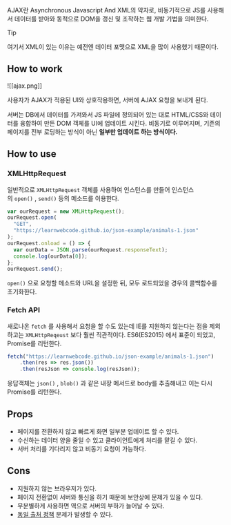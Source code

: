 AJAX란 Asynchronous Javascript And XML의 약자로, 비동기적으로 JS를 사용해서 데이터를 받아와 동적으로 DOM을 갱신 및 조작하는 웹 개발 기법을 의미한다. 

> [!tip]
> 여기서 XML이 있는 이유는 예전엔 데이터 포맷으로 XML을 많이 사용했기 때문이다.

## How to work

![[ajax.png]]

사용자가 AJAX가 적용된 UI와 상호작용하면, 서버에 AJAX 요청을 보내게 된다. 

서버는 DB에서 데이터를 가져와서 JS 파일에 정의되어 있는 대로 HTML/CSS와 데이터를 융합하여 만든 DOM 객체를 UI에 업데이트 시킨다. 비동기로 이루어지며, 기존의 페이지를 전부 로딩하는 방식이 아닌 **일부만 업데이트 하는 방식이다.**

## How to use
### XMLHttpRequest

일반적으로 `XMLHttpRequest` 객체를 사용하여 인스턴스를 만들어 인스턴스의 `open()` , `send()` 등의 메소드를 이용한다.

```js
var ourRequest = new XMLHttpRequest();
ourRequest.open(
  "GET",
  "https://learnwebcode.github.io/json-example/animals-1.json"
);
ourRequest.onload = () => {
  var ourData = JSON.parse(ourRequest.responseText);
  console.log(ourData[0]);
};
ourRequest.send();
```

`open()` 으로 요청할 메소드와 URL을 설정한 뒤, 모두 로드되었을 경우의 콜백함수를 초기화한다.

### Fetch API

새로나온 `fetch` 를 사용해서 요청을 할 수도 있는데 IE를 지원하지 않는다는 점을 제외하고는 `XMLHttpReqeust` 보다 훨씬 직관적이다. ES6(ES2015) 에서 표준이 되었고, Promise를 리턴한다.

```js
fetch("https://learnwebcode.github.io/json-example/animals-1.json")
	.then(res => res.json())
	.then(resJson => console.log(resJson));
```

응답객체는 `json()` , `blob()` 과 같은 내장 메서드로 body를 추출해내고 이는 다시 Promise를 리턴한다.

## Props

- 페이지를 전환하지 않고 빠르게 화면 일부분 업데이트 할 수 있다.
- 수신하는 데이터 양을 줄일 수 있고 클라이언트에게 처리를 맡길 수 있다.
- 서버 처리를 기다리지 않고 비동기 요청이 가능하다.

## Cons

- 지원하지 않는 브라우저가 있다.
- 페이지 전환없이 서버와 통신을 하기 때문에 보안상에 문제가 있을 수 있다.
- 무분별하게 사용하면 역으로 서버의 부하가 늘어날 수 있다.
- [동일 출처 정책](https://github.com/baeharam/Must-Know-About-Frontend/blob/master/Notes/security/sop.md) 문제가 발생할 수 있다.